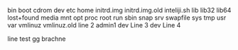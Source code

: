 bin
boot
cdrom
dev
etc
home
initrd.img
initrd.img.old
inteliji.sh
lib
lib32
lib64
lost+found
media
mnt
opt
proc
root
run
sbin
snap
srv
swapfile
sys
tmp
usr
var
vmlinuz
vmlinuz.old
line 2
admin1
dev Line 3
dev Line 4

line test
gg brachne
